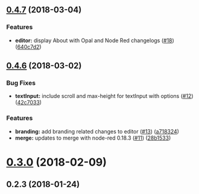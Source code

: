 <a name="0.4.7"></a>
## [0.4.7](https://github.com/telligro/opal-node-red/compare/v0.4.6...v0.4.7) (2018-03-04)


### Features

* **editor:** display About with Opal and Node Red changelogs ([#18](https://github.com/telligro/opal-node-red/issues/18)) ([640c7d2](https://github.com/telligro/opal-node-red/commit/640c7d2))



<a name="0.4.6"></a>
## [0.4.6](https://github.com/telligro/opal-node-red/compare/v0.3.0...v0.4.6) (2018-03-02)


### Bug Fixes

* **textInput:** include scroll and max-height for textInput with options ([#12](https://github.com/telligro/opal-node-red/issues/12)) ([42c7033](https://github.com/telligro/opal-node-red/commit/42c7033))


### Features

* **branding:** add branding related changes to editor ([#13](https://github.com/telligro/opal-node-red/issues/13)) ([a718324](https://github.com/telligro/opal-node-red/commit/a718324))
* **merge:** updates to merge with node-red 0.18.3 ([#11](https://github.com/telligro/opal-node-red/issues/11)) ([28b1533](https://github.com/telligro/opal-node-red/commit/28b1533))



<a name="0.3.0"></a>
# [0.3.0](https://github.com/telligro/opal-node-red/compare/v0.2.3...v0.3.0) (2018-02-09)



<a name="0.2.3"></a>
## 0.2.3 (2018-01-24)



